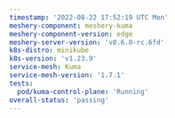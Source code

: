 ```yaml
---
timestamp: '2022-08-22 17:52:19 UTC Mon'
meshery-component: meshery-kuma
meshery-component-version: edge
meshery-server-version: 'v0.6.0-rc.6fd'
k8s-distro: minikube
k8s-version: 'v1.23.9'
service-mesh: Kuma
service-mesh-version: '1.7.1'
tests:
  pod/kuma-control-plane: 'Running'
overall-status: 'passing'
---
```


